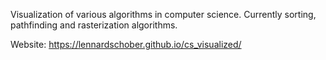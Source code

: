 Visualization of various algorithms in computer science.
Currently sorting, pathfinding and rasterization algorithms.

Website: https://lennardschober.github.io/cs_visualized/
